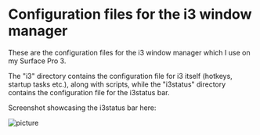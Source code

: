 # Configuration files for the i3 window manager

These are the configuration files for the i3 window manager which I use on my Surface Pro 3.

The "i3" directory contains the configuration file for i3 itself (hotkeys, startup tasks etc.), along with scripts, while the "i3status" directory contains the configuration file for the i3status bar.

Screenshot showcasing the i3status bar here: 

![picture](http://i.imgur.com/imoVSes.jpg)

